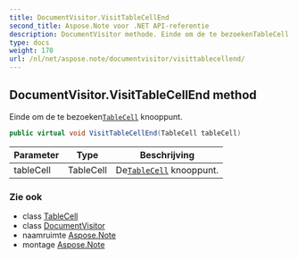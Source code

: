 ```yaml
---
title: DocumentVisitor.VisitTableCellEnd
second_title: Aspose.Note voor .NET API-referentie
description: DocumentVisitor methode. Einde om de te bezoekenTableCell knooppunt.
type: docs
weight: 170
url: /nl/net/aspose.note/documentvisitor/visittablecellend/
---
```

## DocumentVisitor.VisitTableCellEnd method

Einde om de te bezoeken[`TableCell`](../../tablecell/) knooppunt.

```csharp
public virtual void VisitTableCellEnd(TableCell tableCell)
```

| Parameter | Type | Beschrijving |
| --- | --- | --- |
| tableCell | TableCell | De[`TableCell`](../../tablecell/) knooppunt. |

### Zie ook

* class [TableCell](../../tablecell/)
* class [DocumentVisitor](../)
* naamruimte [Aspose.Note](../../documentvisitor/)
* montage [Aspose.Note](../../../)


